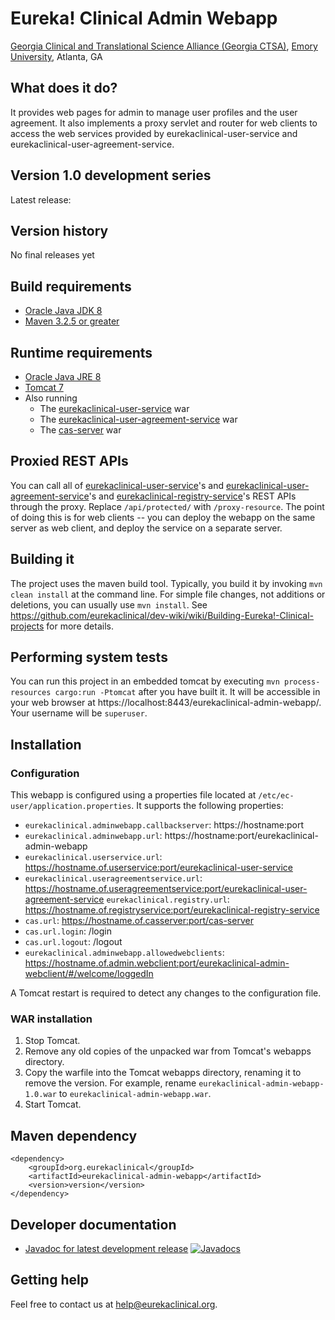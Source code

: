 # Eureka! Clinical Admin Webapp
[Georgia Clinical and Translational Science Alliance (Georgia CTSA)](http://www.georgiactsa.org), [Emory University](http://www.emory.edu), 
Atlanta, GA

## What does it do?
It provides web pages for admin to manage user profiles and the user agreement. It also implements a proxy servlet and router 
for web clients to access the web services provided by eurekaclinical-user-service and eurekaclinical-user-agreement-service.

## Version 1.0 development series
Latest release:

## Version history
No final releases yet

## Build requirements
* [Oracle Java JDK 8](http://www.oracle.com/technetwork/java/javase/overview/index.html)
* [Maven 3.2.5 or greater](https://maven.apache.org)

## Runtime requirements
* [Oracle Java JRE 8](http://www.oracle.com/technetwork/java/javase/overview/index.html)
* [Tomcat 7](https://tomcat.apache.org)
* Also running
  * The [eurekaclinical-user-service](https://github.com/eurekaclinical/eurekaclinical-user-service) war
  * The [eurekaclinical-user-agreement-service](https://github.com/eurekaclinical/eurekaclinical-user-agreement-service) war
  * The [cas-server](https://github.com/eurekaclinical/cas) war

## Proxied REST APIs
You can call all of [eurekaclinical-user-service](https://github.com/eurekaclinical/eurekaclinical-user-service)'s  and 
[eurekaclinical-user-agreement-service](https://github.com/eurekaclinical/eurekaclinical-user-agreement-service)'s
and 
[eurekaclinical-registry-service](https://github.com/eurekaclinical/eurekaclinical-registry-service)'s REST APIs through the proxy. 
Replace `/api/protected/` with `/proxy-resource`. The point of doing this is for web clients -- you can deploy the webapp on the 
same server as web client, and deploy the service on a separate server.

## Building it
The project uses the maven build tool. Typically, you build it by invoking `mvn clean install` at the command line. 
For simple file changes, not additions or deletions, you can usually use `mvn install`. 
See https://github.com/eurekaclinical/dev-wiki/wiki/Building-Eureka!-Clinical-projects for more details.

## Performing system tests
You can run this project in an embedded tomcat by executing `mvn process-resources cargo:run -Ptomcat` after you have built it. 
It will be accessible in your web browser at https://localhost:8443/eurekaclinical-admin-webapp/. Your username will be `superuser`.

## Installation
### Configuration
This webapp is configured using a properties file located at `/etc/ec-user/application.properties`. It supports the following 
properties:
* `eurekaclinical.adminwebapp.callbackserver`: https://hostname:port
* `eurekaclinical.adminwebapp.url`: https://hostname:port/eurekaclinical-admin-webapp
* `eurekaclinical.userservice.url`: https://hostname.of.userservice:port/eurekaclinical-user-service
* `eurekaclinical.useragreementservice.url`: https://hostname.of.useragreementservice:port/eurekaclinical-user-agreement-service
`eurekaclinical.registry.url`: https://hostname.of.registryservice:port/eurekaclinical-registry-service
* `cas.url`: https://hostname.of.casserver:port/cas-server
* `cas.url.login`: /login
* `cas.url.logout`: /logout
* `eurekaclinical.adminwebapp.allowedwebclients`: https://hostname.of.admin.webclient:port/eurekaclinical-admin-webclient/#/welcome/loggedIn

A Tomcat restart is required to detect any changes to the configuration file.

### WAR installation
1) Stop Tomcat.
2) Remove any old copies of the unpacked war from Tomcat's webapps directory.
3) Copy the warfile into the Tomcat webapps directory, renaming it to remove the version. For example, rename `eurekaclinical-admin-webapp-1.0.war` to `eurekaclinical-admin-webapp.war`.
4) Start Tomcat.

## Maven dependency
```
<dependency>
    <groupId>org.eurekaclinical</groupId>
    <artifactId>eurekaclinical-admin-webapp</artifactId>
    <version>version</version>
</dependency>
```

## Developer documentation
* [Javadoc for latest development release](http://javadoc.io/doc/org.eurekaclinical/eurekaclinical-admin-webapp) [![Javadocs](http://javadoc.io/badge/org.eurekaclinical/eurekaclinical-admin-webapp.svg)](http://javadoc.io/doc/org.eurekaclinical/eurekaclinical-admin-webapp)

## Getting help
Feel free to contact us at help@eurekaclinical.org.


